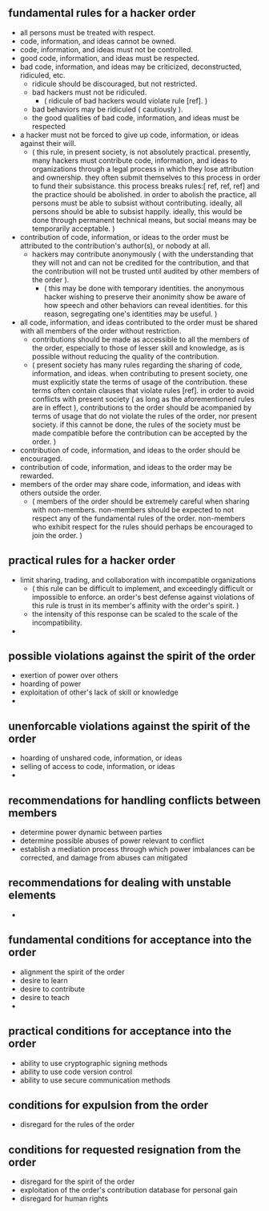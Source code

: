 ## fundamental rules for a hacker order

 - all persons must be treated with respect.
 - code, information, and ideas cannot be owned.
 - code, information, and ideas must not be controlled.
 - good code, information, and ideas must be respected.
 - bad code, information, and ideas may be criticized, deconstructed, ridiculed, etc.
	 - ridicule should be discouraged, but not restricted.
	 - bad hackers must not be ridiculed.
		 - ( ridicule of bad hackers would violate rule [ref]. )
	 - bad behaviors may be ridiculed ( cautiously ).
	 - the good qualities of bad code, information, and ideas must be respected
 - a hacker must not be forced to give up code, information, or ideas against their will.
	 - ( this rule, in present society, is not absolutely practical. presently, many hackers must contribute code, information, and ideas to organizations through a legal process in which they lose attribution and ownership. they often submit themselves to this process in order to fund their subsistance. this process breaks rules:\[ ref, ref, ref\] and the practice should be abolished. in order to abolish the practice, all persons must be able to subsist without contributing. ideally, all persons should be able to subsist happily. ideally, this would be done through permanent technical means, but social means may be temporarily acceptable. )
 - contribution of code, information, or ideas to the order must be attributed to the contribution's author(s), or nobody at all.
	 - hackers may contribute anonymously ( with the understanding that they will not and can not be credited for the contribution, and that the contribution will not be trusted until audited by other members of the order ).
		 - ( this may be done with temporary identities. the anonymous hacker wishing to preserve their anonimity show be aware of how speech and other behaviors can reveal identities. for this reason, segregating one's identities may be useful. )
 - all code, information, and ideas contributed to the order must be shared with all members of the order without restriction.
	 - contributions should be made as accessible to all the members of the order, especially to those of lesser skill and knowledge, as is possible without reducing the quality of the contribution.
	 - ( present society has many rules regarding the sharing of code, information, and ideas. when contributing to present society, one must explicitly state the terms of usage of the contribution. these terms often contain clauses that violate rules [ref]. in order to avoid conflicts with present society ( as long as the aforementioned rules are in effect ), contributions to the order should be acompanied by terms of usage that do not violate the rules of the order, nor present society. if this cannot be done, the rules of the society must be made compatible before the contribution can be accepted by the order. )
 - contribution of code, information, and ideas to the order should be encouraged.
 - contribution of code, information, and ideas to the order may be rewarded.
 - members of the order may share code, information, and ideas with others outside the order.
	 - ( members of the order should be extremely careful when sharing with non-members. non-members should be expected to not respect any of the fundamental rules of the order. non-members who exhibit respect for the rules should perhaps be encouraged to join the order. )

## practical rules for a hacker order
 - limit sharing, trading, and collaboration with incompatible organizations
	 - ( this rule can be difficult to implement, and exceedingly difficult or impossible to enforce. an order's best defense against violations of this rule is trust in its member's affinity with the order's spirit. )
	 - the intensity of this response can be scaled to the scale of the incompatibility.
 - 

## possible violations against the spirit of the order
 - exertion of power over others
 - hoarding of power
 - exploitation of other's lack of skill or knowledge
 - 

## unenforcable violations against the spirit of the order
 - hoarding of unshared code, information, or ideas
 - selling of access to code, information, or ideas
 - 

## recommendations for handling conflicts between members
 - determine power dynamic between parties
 - determine possible abuses of power relevant to conflict
 - establish a mediation process through which power imbalances can be corrected, and damage from abuses can mitigated

## recommendations for dealing with unstable elements
 - 

## fundamental conditions for acceptance into the order
 - alignment the spirit of the order
 - desire to learn
 - desire to contribute
 - desire to teach
 - 

## practical conditions for acceptance into the order
 - ability to use cryptographic signing methods
 - ability to use code version control
 - ability to use secure communication methods

## conditions for expulsion from the order
 - disregard for the rules of the order

## conditions for requested resignation from the order
 - disregard for the spirit of the order
 - exploitation of the order's contribution database for personal gain
 - disregard for human rights
